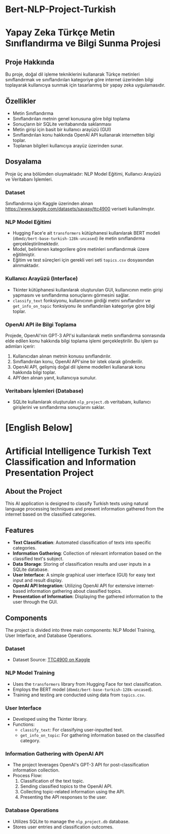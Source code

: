 # Bert-NLP-Project-Turkish

# Yapay Zeka Türkçe Metin Sınıflandırma ve Bilgi Sunma Projesi

## Proje Hakkında
Bu proje, doğal dil işleme tekniklerini kullanarak Türkçe metinleri sınıflandırmak ve sınıflandırılan kategoriye göre internet üzerinden bilgi toplayarak kullanıcıya sunmak için tasarlanmış bir yapay zeka uygulamasıdır.

## Özellikler
- Metin Sınıflandırma
- Sınıflandırılan metnin genel konusuna göre bilgi toplama
- Sonuçların bir SQLite veritabanında saklanması
- Metin girişi için basit bir kullanıcı arayüzü (GUI)
- Sınıflandırılan konu hakkında OpenAI API kullanarak internetten bilgi toplar.
- Toplanan bilgileri kullanıcıya arayüz üzerinden sunar.


## Dosyalama
Proje üç ana bölümden oluşmaktadır: NLP Model Eğitimi, Kullanıcı Arayüzü ve Veritabanı İşlemleri.

### Dataset
Sınıflandırma için Kaggle üzerinden alınan https://www.kaggle.com/datasets/savasy/ttc4900 veriseti kullanılmıştır.

### NLP Model Eğitimi
- Hugging Face'e ait `transformers` kütüphanesi kullanılarak BERT modeli (`dbmdz/bert-base-turkish-128k-uncased`) ile metin sınıflandırma gerçekleştirilmektedir.
- Model, belirlenen kategorilere göre metinleri sınıflandırmak üzere eğitilmiştir.
- Eğitim ve test süreçleri için gerekli veri seti `topics.csv` dosyasından alınmaktadır.

### Kullanıcı Arayüzü (Interface)
- Tkinter kütüphanesi kullanılarak oluşturulan GUI, kullanıcının metin girişi yapmasını ve sınıflandırma sonuçlarını görmesini sağlar.
- `classify_text` fonksiyonu, kullanıcının girdiği metni sınıflandırır ve `get_info_on_topic` fonksiyonu ile sınıflandırılan kategoriye göre bilgi toplar.

### OpenAI API ile Bilgi Toplama

Projede, OpenAI'nin GPT-3 API'si kullanılarak metin sınıflandırma sonrasında elde edilen konu hakkında bilgi toplama işlemi gerçekleştirilir. Bu işlem şu adımları içerir:

1. Kullanıcıdan alınan metnin konusu sınıflandırılır.
2. Sınıflandırılan konu, OpenAI API'sine bir istek olarak gönderilir.
3. OpenAI API, gelişmiş doğal dil işleme modelleri kullanarak konu hakkında bilgi toplar.
4. API'den alınan yanıt, kullanıcıya sunulur.

### Veritabanı İşlemleri (Database)
- SQLite kullanılarak oluşturulan `nlp_project.db` veritabanı, kullanıcı girişlerini ve sınıflandırma sonuçlarını saklar.

# [English Below]

# Artificial Intelligence Turkish Text Classification and Information Presentation Project

## About the Project
This AI application is designed to classify Turkish texts using natural language processing techniques and present information gathered from the internet based on the classified categories.

## Features
- **Text Classification**: Automated classification of texts into specific categories.
- **Information Gathering**: Collection of relevant information based on the classified text's subject.
- **Data Storage**: Storing of classification results and user inputs in a SQLite database.
- **User Interface**: A simple graphical user interface (GUI) for easy text input and result display.
- **OpenAI API Integration**: Utilizing OpenAI API for extensive internet-based information gathering about classified topics.
- **Presentation of Information**: Displaying the gathered information to the user through the GUI.

## Components
The project is divided into three main components: NLP Model Training, User Interface, and Database Operations.

### Dataset
- Dataset Source: [TTC4900 on Kaggle](https://www.kaggle.com/datasets/savasy/ttc4900)

### NLP Model Training
- Uses the `transformers` library from Hugging Face for text classification.
- Employs the BERT model (`dbmdz/bert-base-turkish-128k-uncased`).
- Training and testing are conducted using data from `topics.csv`.

### User Interface
- Developed using the Tkinter library.
- Functions:
  - `classify_text`: For classifying user-inputted text.
  - `get_info_on_topic`: For gathering information based on the classified category.

### Information Gathering with OpenAI API
- The project leverages OpenAI's GPT-3 API for post-classification information collection.
- Process Flow:
  1. Classification of the text topic.
  2. Sending classified topics to the OpenAI API.
  3. Collecting topic-related information using the API.
  4. Presenting the API responses to the user.

### Database Operations
- Utilizes SQLite to manage the `nlp_project.db` database.
- Stores user entries and classification outcomes.




